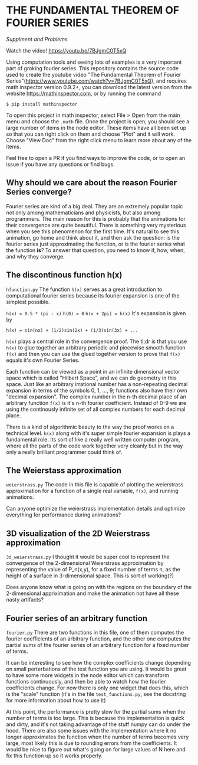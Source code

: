 # THE FUNDAMENTAL THEOREM OF FOURIER SERIES
*Supplment and Problems*

Watch the video! https://youtu.be/7BJgmC0T5xQ

Using computation tools and seeing lots of examples is a very important part of groking fourier series.  This repository contains the source code used to create the youtube video "The Fundamental Theorem of Fourier Series"(https://www.youtube.com/watch?v=7BJgmC0T5xQ), and requires math inspector version 0.9.2+, you can download the latest version from the website https://mathinspector.com, or by running the command

```
$ pip install mathinspector
```

To open this project in math inspector, select File > Open from the main menu and choose the `.math` file.  Once the project is open, you should see a large number of items in the node editor.  These items have all been set up so that you can right click on them and choose "Plot" and it will work.  Choose "View Doc" from the right click menu to learn more about any of the items.

Feel free to open a PR if you find ways to improve the code, or to open an issue if you have any questions or find bugs.

## Why should we care about the reason Fourier Series converge?
Fourier series are kind of a big deal.  They are an extremely popular topic not only among mathematicians and physicists, but also among programmers.  The main reason for this is probably that the animations for their convergence are quite beautiful.  There is something very mysterious when you see this phenomenon for the first time.  It's natural to see this animation, go home and think about it, and then ask the question: is the fourier series just approximating the function, or is the fourier series what the function **is**?  To answer that question, you need to know if, how, when, and why they converge.

## The discontinous function h(x)
`hfunction.py`
The function `h(x)` serves as a great introduction to computational fourier series because its fourier expansion is one of the simplest possible.  

`h(x) = 0.5 * (pi - x)`
`h(0) = 0`
`h(x + 2pi) = h(x)`
It's expansion is given by

```
h(x) = sin(nx) + (1/2)sin(2x) + (1/3)sin(3x) + ...
```

`h(x)` plays a central role in the convergence proof.  The tl;dr is that you use `h(x)` to glue together an arbitrary periodic and piecewise smooth function `f(x)` and then you can use the glued together version to prove that `f(x)` equals it's own Fourier Series.

Each function can be viewed as a point in an infinite dimensional vector space which is called "Hilbert Space", and we can do geometry in this space.  Just like an arbitrary irrational number has a non-repeating decimal expansion in terms of the symbols 0, 1, ..., 9; functions also have their own "decimal expansion".  The complex number in the n-th decimal place of an arbitrary function `f(x)` is it's n-th fourier coefficient.  Instead of 0-9 we are using the continously infinite set of all complex numbers for each decimal place.

There is a kind of algorithmic beauty to the way the proof works on a technical level.  `h(x)` along with it's super simple fourier expansion is plays a fundamental role.  Its sort of like a really well written computer program, where all the parts of the code work together very cleanly but in the way only a really brilliant programmer could think of.

## The Weierstass approximation
`weierstrass.py`
The code in this file is capable of plotting the weierstrass approximation for a function of a single real variable, `f(x)`, and running animations.

Can anyone optimize the weierstrass implementation details and optimize everything for performance during animations?

## 3D visualization of the 2D Weierstrass approximation
`3d_weierstrass.py`
I thought it would be super cool to represent the convergence of the 2-dimensional Weierstrass approximation by representing the value of P_n(x,y), for a fixed number of terms n, as the height of a surface in 3-dimensional space.  This is sort of working(?)

Does anyone know what is going on with the regions on the boundary of the 2-dimensional appriximation and make the animation not have all these nasty artifacts?

## Fourier series of an arbitrary function
`fourier.py`
There are two functions in this file, one of them computes the fourier coefficients of an arbitrary function, and the other one computes the partial sums of the fourier series of an arbitrary function for a fixed number of terms.

It can be interesting to see how the complex coefficients change depending on small perterbations of the test function you are using.  It would be great to have some more widgets in the node editor which can transform functions continuously, and then be able to watch how the fourier coefficients change.  For now there is only one widget that does this, which is the "scale" function (it's in the file `test_functions.py`, see the docstring for more information about how to use it)

At this point, the performance is pretty slow for the partial sums when the number of terms is too large.  This is because the implementation is quick and dirty, and it's not taking advantage of the stuff numpy can do under the hood.  There are also some issues with the implementation where it no longer approximates the function when the number of terms becomes very large, most likely this is due to rounding errors from the coefficients.  It would be nice to figure out what's going on for large values of N here and fix this function up so it works properly.